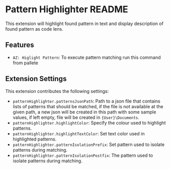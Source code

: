 # Pattern Highlighter README

This extension will highlight found pattern in text and display description of found pattern as code lens.

## Features

- `AZ: Higlight Pattern`: To execute pattern matching run this command from pallete

## Extension Settings

This extension contributes the following settings:

* `patternHighlighter.patternsJsonPath`: Path to a json file that contains lists of patterns that should be matched, if the file is not available at the given path, a new json will be created in this path with some sample values, if left empty, file will be created in `{User}\Documents`.
* `patternHighlighter.highlightColor`: Specify the colour used to highlight patterns.
* `patternHighlighter.highlightTextColor`: Set text color used in highlighted patterns.
* `patternHighlighter.patternIsolationPrefix`: Set pattern used to isolate patterns during matching.
* `patternHighlighter.patternIsolationPostfix`: The pattern used to isolate patterns during matching.
